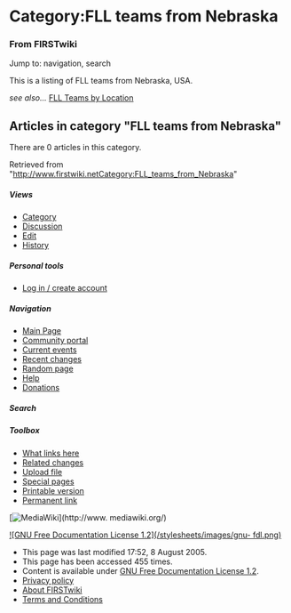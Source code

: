 # Category:FLL teams from Nebraska

### From FIRSTwiki

Jump to: navigation, search

This is a listing of FLL teams from Nebraska, USA.

_see also..._ [FLL Teams by Location](FLL_Teams_by_Location "FLL
Teams by Location" )

  

## Articles in category "FLL teams from Nebraska"

There are 0 articles in this category.

Retrieved from
"<http://www.firstwiki.netCategory:FLL_teams_from_Nebraska>"

##### Views

  * [Category](Category:FLL_teams_from_Nebraska)
  * [Discussion](/index.php?title=Category_talk:FLL_teams_from_Nebraska&action=edit)
  * [Edit](/index.php?title=Category:FLL_teams_from_Nebraska&action=edit)
  * [History](/index.php?title=Category:FLL_teams_from_Nebraska&action=history)

##### Personal tools

  * [Log in / create account](/index.php?title=Special:Userlogin&returnto=Category:FLL_teams_from_Nebraska)

[](Main_Page "Main Page" )

##### Navigation

  * [Main Page](Main_Page)
  * [Community portal](FIRSTwiki:Community_portal)
  * [Current events](Current_events)
  * [Recent changes](Special:Recentchanges)
  * [Random page](Special:Random)
  * [Help](Help:Contents)
  * [Donations](FIRSTwiki:Site_support)

##### Search



##### Toolbox

  * [What links here](Special:Whatlinkshere/Category:FLL_teams_from_Nebraska)
  * [Related changes](Special:Recentchangeslinked/Category:FLL_teams_from_Nebraska)
  * [Upload file](Special:Upload)
  * [Special pages](Special:Specialpages)
  * [Printable version](/index.php?title=Category:FLL_teams_from_Nebraska&printable=yes)
  * [Permanent link](/index.php?title=Category:FLL_teams_from_Nebraska&oldid=40619)

[![MediaWiki](/skins/common/images/poweredby_mediawiki_88x31.png)](http://www.
mediawiki.org/)

[![GNU Free Documentation License 1.2](/stylesheets/images/gnu-
fdl.png)](http://www.gnu.org/copyleft/fdl.html)

  * This page was last modified 17:52, 8 August 2005.
  * This page has been accessed 455 times.
  * Content is available under [GNU Free Documentation License 1.2](http://www.gnu.org/copyleft/fdl.html "http://www.gnu.org/copyleft/fdl.html" ).
  * [Privacy policy](FIRSTwiki:Privacy_policy "FIRSTwiki:Privacy policy" )
  * [About FIRSTwiki](FIRSTwiki:About "FIRSTwiki:About" )
  * [Terms and Conditions](FIRSTwiki:Terms_and_conditions "FIRSTwiki:Terms and conditions" )


